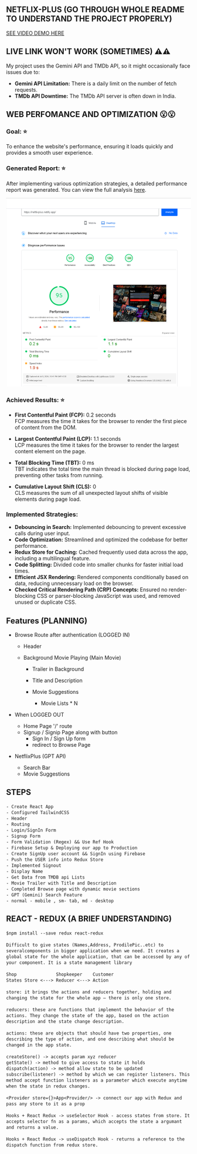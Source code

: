 ## NETFLIX-PLUS (GO THROUGH WHOLE README TO UNDERSTAND THE PROJECT PROPERLY)

[SEE VIDEO DEMO HERE ](https://www.loom.com/share/bf2cafe6cac34db99d80ef63d22a7669)

## LIVE LINK WON'T WORK (SOMETIMES) ⚠️⚠️

My project uses the Gemini API and TMDb API, so it might occasionally face issues due to:

- **Gemini API Limitation:** There is a daily limit on the number of fetch requests.
- **TMDb API Downtime:** The TMDb API server is often down in India.

## WEB PERFOMANCE AND OPTIMIZATION 😮😮

### Goal: ⭐

To enhance the website's performance, ensuring it loads quickly and provides a smooth user experience.

### Generated Report: ⭐

After implementing various optimization strategies, a detailed performance report was generated. You can view the full analysis [here](https://pagespeed.web.dev/analysis/https-neftlixplus-netlify-app/gk8p0c9bc2?form_factor=desktop).

![Performance Analysis](image-2.png)

### Achieved Results: ⭐

- **First Contentful Paint (FCP):** 0.2 seconds  
  FCP measures the time it takes for the browser to render the first piece of content from the DOM.

- **Largest Contentful Paint (LCP):** 1.1 seconds  
  LCP measures the time it takes for the browser to render the largest content element on the page.

- **Total Blocking Time (TBT):** 0 ms  
  TBT indicates the total time the main thread is blocked during page load, preventing other tasks from running.

- **Cumulative Layout Shift (CLS):** 0  
  CLS measures the sum of all unexpected layout shifts of visible elements during page load.

### Implemented Strategies:

- **Debouncing in Search:** Implemented debouncing to prevent excessive calls during user input.
- **Code Optimization:** Streamlined and optimized the codebase for better performance.
- **Redux Store for Caching:** Cached frequently used data across the app, including a multilingual feature.
- **Code Splitting:** Divided code into smaller chunks for faster initial load times.
- **Efficient JSX Rendering:** Rendered components conditionally based on data, reducing unnecessary load on the browser.
- **Checked Critical Rendering Path (CRP) Concepts:** Ensured no render-blocking CSS or parser-blocking JavaScript was used, and removed unused or duplicate CSS.

## Features (PLANNING)

- Browse Route after authentication (LOGGED IN)

  - Header
  - Background Movie Playing (Main Movie)

    - Trailer in Background
    - Title and Description

    - Movie Suggestions
      - Movie Lists \* N

- When LOGGED OUT

  - Home Page '/' route
  - Signup / Signip Page along with button
    - Sign In / Sign Up form
    - redirect to Browse Page

- NetflixPlus (GPT API)
  - Search Bar
  - Movie Suggestions

## STEPS

    - Create React App
    - Configured TailwindCSS
    - Header
    - Routing
    - Login/SignIn Form
    - Signup Form
    - Form Validation (Regex) && Use Ref Hook
    - Firebase Setup & Deploying our app to Production
    - Create SignUp user account && SignIn using Firebase
    - Push the USER info into Redux Store
    - Implemented Signout
    - Display Name
    - Get Data from TMDB api Lists
    - Movie Trailer with Title and Description
    - Completed Browse page with dynamic movie sections
    - GPT (Gemini) Search Feature
    - normal - mobile , sm- tab, md - desktop

## REACT - REDUX (A BRIEF UNDERSTANDING)

    $npm install --save redux react-redux

    Difficult to give states (Names,Address, ProdilePic..etc) to severalcomponents in bigger application when we need. It creates a global state for the whole application, that can be accessed by any of your component. It is a state management library

    Shop               Shopkeeper    Customer
    States Store <---> Reducer <---> Action

    store: it brings the actions and reducers together, holding and changing the state for the whole app — there is only one store.

    reducers: these are functions that implement the behavior of the actions. They change the state of the app, based on the action description and the state change description.

    actions: these are objects that should have two properties, one describing the type of action, and one describing what should be changed in the app state.

    createStore() -> accepts param xyz reducer
    getState() -> method to give access to state it holds
    dispatch(action) -> method allow state to be updated
    subscribe(listener) -> method by which we can register listeners. This method accept function listeners as a parameter which execute anytime when the state in redux changes.

    <Provider store={}>App<Provider/> -> connect our app with Redux and pass any store to it as a prop

    Hooks + React Redux -> useSelector Hook - access states from store. It accepts selector fn as a params, which accepts the state a argumant and returns a value.

    Hooks + React Redux -> useDispatch Hook - returns a reference to the dispatch function from redux store.
